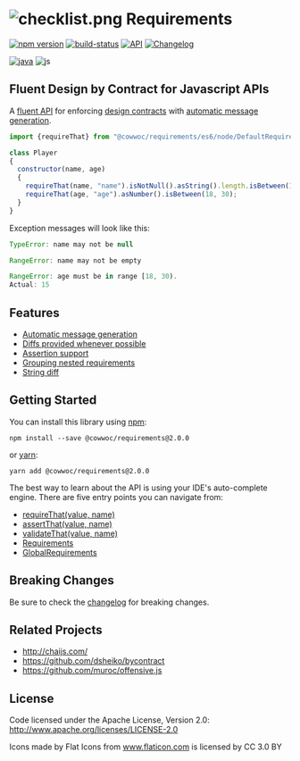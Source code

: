 # ![checklist.png](wiki/checklist.png) Requirements #
[![npm version](https://badge.fury.io/js/%40cowwoc%2Frequirements.svg)](https://badge.fury.io/js/%40cowwoc%2Frequirements)
[![build-status](../../workflows/Build/badge.svg)](../../actions?query=workflow%3ABuild)
[![API](https://img.shields.io/badge/api_docs-5B45D5.svg)](https://cowwoc.github.io/requirements.js/2.0.0/docs/api/)
[![Changelog](https://img.shields.io/badge/changelog-A345D5.svg)](wiki/Changelog.md)

[![java](https://img.shields.io/badge/languages-java-457FD5.svg)](../../requirements.java/) ![js](https://img.shields.io/badge/js-black.svg)

## Fluent Design by Contract for Javascript APIs

A [fluent API](https://en.wikipedia.org/wiki/Fluent_interface) for enforcing
[design contracts](https://en.wikipedia.org/wiki/Design_by_contract) with [automatic message generation](#usage).

```javascript
import {requireThat} from "@cowwoc/requirements/es6/node/DefaultRequirements.js"

class Player
{
  constructor(name, age)
  {
    requireThat(name, "name").isNotNull().asString().length.isBetween(1, 30);
    requireThat(age, "age").asNumber().isBetween(18, 30);
  }
}
```

Exception messages will look like this:

```javascript
TypeError: name may not be null

RangeError: name may not be empty

RangeError: age must be in range [18, 30).
Actual: 15
```

## Features

* [Automatic message generation](wiki/Features.md#automatic-message-generation)
* [Diffs provided whenever possible](wiki/Features.md#diffs-provided-whenever-possible)
* [Assertion support](wiki/Features.md#assertion-support)
* [Grouping nested requirements](wiki/Features.md#grouping-nested-requirements)
* [String diff](wiki/Features.md#string-diff)

## Getting Started

You can install this library using [npm](https://www.npmjs.com/get-npm):

```
npm install --save @cowwoc/requirements@2.0.0
```

or [yarn](https://yarnpkg.com/en/):

```
yarn add @cowwoc/requirements@2.0.0
```

The best way to learn about the API is using your IDE's auto-complete engine. There are five entry points you can navigate from:

* [requireThat(value, name)](https://cowwoc.github.io/requirements.js/2.0.0/docs/api/module-DefaultRequirements.html#~requireThat)
* [assertThat(value, name)](https://cowwoc.github.io/requirements.js/2.0.0/docs/api/module-DefaultRequirements.html#~assertThat)
* [validateThat(value, name)](https://cowwoc.github.io/requirements.js/2.0.0/docs/api/module-DefaultRequirements.html#~validateThat)
* [Requirements](https://cowwoc.github.io/requirements.js/2.0.0/docs/api/module-Requirements-Requirements.html)
* [GlobalRequirements](https://cowwoc.github.io/requirements.js/2.0.0/docs/api/module-GlobalRequirements-GlobalRequirements.html)

## Breaking Changes

Be sure to check the [changelog](wiki/Changelog.md) for breaking changes. 

## Related Projects

* http://chaijs.com/
* https://github.com/dsheiko/bycontract
* https://github.com/muroc/offensive.js

## License

Code licensed under the Apache License, Version 2.0: http://www.apache.org/licenses/LICENSE-2.0

Icons made by Flat Icons from www.flaticon.com is licensed by CC 3.0 BY
